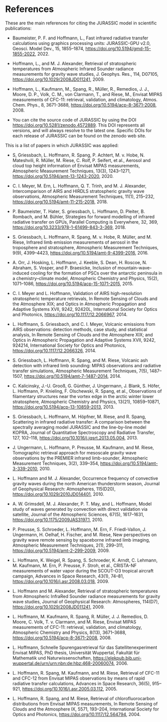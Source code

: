 # References

These are the main references for citing the JURASSIC model in scientific publications:

- Baumeister, P. F. and Hoffmann, L., Fast infrared radiative transfer calculations using graphics processing units: JURASSIC-GPU v2.0, Geosci. Model Dev., 15, 1855–1874, https://doi.org/10.5194/gmd-15-1855-2022, 2022.

- Hoffmann, L., and M. J. Alexander, Retrieval of stratospheric temperatures from Atmospheric Infrared Sounder radiance measurements for gravity wave studies, J. Geophys. Res., 114, D07105, https://doi.org/10.1029/2008JD011241, 2009.

- Hoffmann, L., Kaufmann, M., Spang, R., Müller, R., Remedios, J. J., Moore, D. P., Volk, C. M., von Clarmann, T., and Riese, M., Envisat MIPAS measurements of CFC-11: retrieval, validation, and climatology, Atmos. Chem. Phys., 8, 3671-3688, https://doi.org/10.5194/acp-8-3671-2008, 2008.

- You can cite the source code of JURASSIC by using the DOI https://doi.org/10.5281/zenodo.4572889. This DOI represents all versions, and will always resolve to the latest one. Specific DOIs for each release of JURASSIC can be found on the zenodo web site.

This is a list of papers in which JURASSIC was applied:

- S, Griessbach, L. Hoffmann, R. Spang, P. Achtert, M. v. Hobe, N. Mateshvili, R. Müller, M. Riese, C. Rolf, P. Seifert, et al., Aerosol and cloud top height information of Envisat MIPAS measurements, Atmospheric Measurement Techniques, 13(3), 1243–1271, https://doi.org/10.5194/amt-13-1243-2020, 2020.

- C. I. Meyer, M. Ern, L. Hoffmann, Q. T. Trinh, and M. J. Alexander, Intercomparison of AIRS and HIRDLS stratospheric gravity wave observations, Atmospheric Measurement Techniques, 11(1), 215–232, https://doi.org/10.5194/amt-11-215-2018, 2018.

- P. Baumeister, T. Hater, S. griessbach, L. Hoffmann, D. Pleiter, B. Rombach, and M. Bühler, Strategies for forward modelling of infrared radiative transfer on GPUs, Parallel Computing is Everywhere, 32, 369, https://doi.org/10.3233/978-1-61499-843-3-369, 2018.

- S. Griessbach, L. Hoffmann, R. Spang, M. v. Hobe, R. Müller, and M. Riese, Infrared limb emission measurements of aerosol in the troposphere and stratosphere, Atmospheric Measurement Techniques, 9(9), 4399–4423, https://doi.org/10.5194/amt-9-4399-2016, 2016.

- A. Orr, J. Hosking, L. Hoffmann, J. Keeble, S. Dean, H. Roscoe, N. Abraham, S. Vosper, and P. Braesicke, Inclusion of mountain-wave-induced cooling for the formation of PSCs over the antarctic peninsula in a chemistry–climate model, Atmospheric Chemistry and Physics, 15(2), 1071–1086, https://doi.org/10.5194/acp-15-1071-2015, 2015.

- C. I. Meyer and L. Hoffmann, Validation of AIRS high-resolution stratospheric temperature retrievals, In Remote Sensing of Clouds and the Atmosphere XIX; and Optics in Atmospheric Propagation and Adaptive Systems XVII, 9242, 92420L, International Society for Optics and Photonics, https://doi.org/10.1117/12.2066967, 2014.

- L. Hoffmann, S. Griessbach, and C. I. Meyer, Volcanic emissions from AIRS observations: detection methods, case study, and statistical analysis, In Remote Sensing of Clouds and the Atmosphere XIX; and Optics in Atmospheric Propagation and Adaptive Systems XVII, 9242, 924214, International Society for Optics and Photonics, https://doi.org/10.1117/12.2066326, 2014.

- S. Griessbach, L. Hoffmann, R. Spang, and M. Riese, Volcanic ash detection with infrared limb sounding: MIPAS observations and radiative transfer simulations, Atmospheric Measurement Techniques, 7(5), 1487–1507, https://doi.org/10.5194/amt-7-1487-2014, 2014.

- C. Kalicinsky, J.-U. Grooß, G. Günther, J. Ungermann, J. Blank, S. Höfer, L. Hoffmann, P. Knieling, F. Olschewski, R. Spang, et al., Observations of filamentary structures near the vortex edge in the arctic winter lower stratosphere, Atmospheric Chemistry and Physics, 13(21), 10859–10871, https://doi.org/10.5194/acp-13-10859-2013, 2013.

- S. Griessbach, L. Hoffmann, M. Höpfner, M. Riese, and R. Spang, Scattering in infrared radiative transfer: A comparison between the spectrally averaging model JURASSIC and the line-by-line model KOPRA, Journal of Quantitative Spectroscopy and Radiative Transfer, 127, 102–118, https://doi.org/10.1016/j.jqsrt.2013.05.004, 2013.

- J. Ungermann, L. Hoffmann, P. Preusse, M. Kaufmann, and M. Riese, Tomographic retrieval approach for mesoscale gravity wave observations by the PREMIER infrared limb-sounder, Atmospheric Measurement Techniques, 3(2), 339–354, https://doi.org/10.5194/amt-3-339-2010, 2010.

- L. Hoffmann and M. J. Alexander, Occurrence frequency of convective gravity waves during the north American thunderstorm season, Journal of Geophysical Research: Atmospheres, 115(D20), https://doi.org/10.1029/2010JD014401, 2010.

- A. W. Grimsdell, M. J. Alexander, P. T. May, and L. Hoffmann, Model study of waves generated by convection with direct validation via satellite, Journal of the Atmospheric Sciences, 67(5), 1617–1631, https://doi.org/10.1175/2009JAS3197.1, 2010.

- P. Preusse, S. Schroeder, L. Hoffmann, M. Ern, F. Friedl-Vallon, J. Ungermann, H. Oelhaf, H. Fischer, and M. Riese, New perspectives on gravity wave remote sensing by spaceborne infrared limb imaging, Atmospheric Measurement Techniques, 2(1), 299–311, https://doi.org/10.5194/amt-2-299-2009, 2009.

- L. Hoffmann, K. Weigel, R. Spang, S. Schroeder, K. Arndt, C. Lehmann, M. Kaufmann, M. Ern, P. Preusse, F. Stroh, et al., CRISTA-NF measurements of water vapor during the SCOUT-O3 tropical aircraft campaign, Advances in Space Research, 43(1), 74–81, https://doi.org/10.1016/j.asr.2008.03.018, 2009.

- L. Hoffmann and M. Alexander, Retrieval of stratospheric temperatures from Atmospheric InfraRed Sounder radiance measurements for gravity wave studies, Journal of Geophysical Research: Atmospheres, 114(D7), https://doi.org/10.1029/2008JD011241, 2009.

- L. Hoffmann, M. Kaufmann, R. Spang, R. Müller, J. J. Remedios, D. Moore, C. Volk, T. v. Clarmann, and M. Riese, Envisat MIPAS measurements of CFC-11: retrieval, validation, and climatology, Atmospheric Chemistry and Physics, 8(13), 3671–3688, https://doi.org/10.5194/acp-8-3671-2008, 2008.


- L. Hoffmann, Schnelle Spurengasretrieval für das Satellitenexperiment Envisat MIPAS, PhD thesis, Universität Wuppertal, Fakultät für Mathematik und Naturwissenschaften, https://elekpub.bib.uni-wuppertal.de/urn/urn:nbn:de:hbz:468-20060074, 2006.

- L. Hoffmann, R. Spang, M. Kaufmann, and M. Riese, Retrieval of CFC-11 and CFC-12 from Envisat MIPAS observations by means of rapid radiative transfer calculations, Advances in Space Research, 36(5), 915–921, https://doi.org/10.1016/j.asr.2005.03.112, 2005.

- L. Hoffmann, R. Spang, and M. Riese, Retrieval of chlorofluorocarbon distributions from Envisat MIPAS measurements, In Remote Sensing of Clouds and the Atmosphere IX, 5571, 193–204, International Society for Optics and Photonics, https://doi.org/10.1117/12.564794, 2004.
